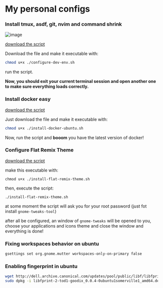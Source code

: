 # My personal configs

### Install tmux, asdf, git, nvim and command shrink

![image](https://github.com/marcos-venicius/.configs/assets/94018427/a87ab57a-30a8-46e5-b1f0-65082c1e2241)

[download the script](./scripts/configure-dev-env.sh)

Download the file and make it executable with:

```bash
chmod u+x ./configure-dev-env.sh
```

run the script.

**Now, you should exit your current terminal session and open another one to make sure everything loads correctly.**

### Install docker easy

[download the script](./scripts/install-docker-ubuntu.sh)

Just download the file and make it executable with:

```bash
chmod u+x ./install-docker-ubuntu.sh
```

Now, run the script and **booom** you have the latest version of docker!

### Configure Flat Remix Theme

[download the script](./scripts/install-flat-remix-theme.sh)

make this executable with:

```shell
chmod u+x ./install-flat-remix-theme.sh
```

then, execute the script:

```shell
./install-flat-remix-theme.sh
```

at some moment the script will ask you for your root password (just fot install `gnome-tweaks-tool`)

after all be configured, an window of `gnome-tweaks` will be opened to you, choose your applications and icons theme and close the window and everything is done!

### Fixing workspaces behavior on ubuntu

```bash
gsettings set org.gnome.mutter workspaces-only-on-primary false
```

### Enabling fingerprint in ubuntu

```bash
wget http://dell.archive.canonical.com/updates/pool/public/libf/libfprint-2-tod1-goodix/libfprint-2-tod1-goodix_0.0.4-0ubuntu1somerville1_amd64.deb
sudo dpkg -i libfprint-2-tod1-goodix_0.0.4-0ubuntu1somerville1_amd64.deb
```
